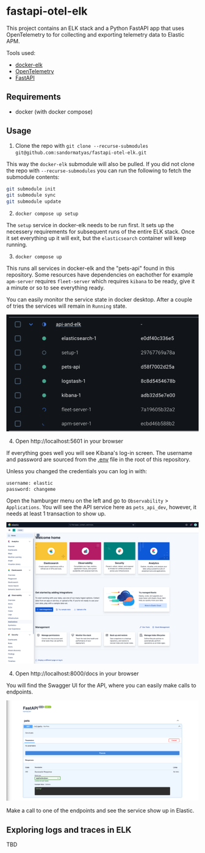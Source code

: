 # fastapi-otel-elk

This project contains an ELK stack and a Python FastAPI app that uses OpenTelemetry to for collecting and exporting telemetry data to Elastic APM.

Tools used:

- [docker-elk](https://github.com/deviantony/docker-elk)
- [OpenTelemetry](https://opentelemetry.io/docs/)
- [FastAPI](https://fastapi.tiangolo.com/)

## Requirements

- docker (with docker compose)

## Usage

1. Clone the repo with `git clone --recurse-submodules git@github.com:sandormatyas/fastapi-otel-elk.git`

This way the `docker-elk` submodule will also be pulled. If you did not clone the repo with `--recurse-submodules` you can run the following to fetch the submodule contents:

```sh
git submodule init
git submodule sync
git submodule update
```

2. `docker compose up setup`

The `setup` service in docker-elk needs to be run first. It sets up the necessery requirements for subsequent runs of the entire ELK stack. Once it set everything up it will exit, but the `elasticsearch` container will keep running.

3. `docker compose up`

This runs all services in docker-elk and the "pets-api" found in this repository. Some resources have dependencies on eachother for example `apm-server` requires `fleet-server` which requires `kibana` to be ready, give it a minute or so to see everything ready.

You can easily monitor the service state in docker desktop. After a couple of tries the services will remain in `Running` state.

![services in docker](./docs/img/services_in_docker_desktop.png)

4. Open http://localhost:5601 in your browser

If everything goes well you will see Kibana's log-in screen. The username and password are sourced from the [.env](.env) file in the root of this repository.

Unless you changed the credentials you can log in with:

    username: elastic
    password: changeme

Open the hamburger menu on the left and go to `Observability` > `Applications`. You will see the API service here as `pets_api_dev`, however, it needs at least 1 transaction to show up.

![Elastic landing page](./docs/img/elastic_landing.png)

4. Open http://localhost:8000/docs in your browser

You will find the Swagger UI for the API, where you can easily make calls to endpoints.

![swagger ui for API](./docs/img/swagger_ui.png)

Make a call to one of the endpoints and see the service show up in Elastic.

## Exploring logs and traces in ELK

TBD
